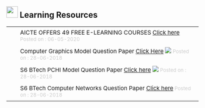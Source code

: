 <h2><img height="30" src="images/learning_r.png" style="border:0px; box-shadow:none;" width="30"/> Learning Resources</h2>
<table border="0" cellpadding="8" style="border-collapse:collapse;" width="98%"><tr><td align="right" height="15" style="font-size:85%;padding-top:5px;padding-bottom:8px;" valign="top" width="15"> <img height="12" src="images/tick.png" style="border:0px; box-shadow:none;" width="12"/> </td><td style="font-size:15px; padding-top:5px;padding-bottom:8px;" valign="top">AICTE OFFERS 49 FREE E-LEARNING COURSES <a class="cc" href="/learningR/AICTE1588746702.pdf" target="_blank">Click here </a><font color="#CCC" size="2"> Posted on : 06-05-2020</font></td></tr><tr><td align="right" height="15" style="font-size:85%;padding-top:5px;padding-bottom:8px;" valign="top" width="15"> <img height="12" src="images/tick.png" style="border:0px; box-shadow:none;" width="12"/> </td><td style="font-size:15px; padding-top:5px;padding-bottom:8px;" valign="top">Computer Graphics Model Question Paper <a class="cc" href="/learningR/btech_cse_it_computer_graphics_201614604404791530170197.pdf" target="_blank">Click Here</a> <img src="images/new.gif" style="border:0px; box-shadow:none;"/> <font color="#CCC" size="2"> Posted on : 28-06-2018</font></td></tr><tr><td align="right" height="15" style="font-size:85%;padding-top:5px;padding-bottom:8px;" valign="top" width="15"> <img height="12" src="images/tick.png" style="border:0px; box-shadow:none;" width="12"/> </td><td style="font-size:15px; padding-top:5px;padding-bottom:8px;" valign="top">S6 BTech PCHI Model Question Paper <a class="cc" href="/learningR/btech_cse_it_pc_hardware_interfacing_201614604403681530169910.pdf" target="_blank">Click here</a> <img src="images/new.gif" style="border:0px; box-shadow:none;"/> <font color="#CCC" size="2"> Posted on : 28-06-2018</font></td></tr><tr><td align="right" height="15" style="font-size:85%;padding-top:5px;padding-bottom:8px;" valign="top" width="15"> <img height="12" src="images/tick.png" style="border:0px; box-shadow:none;" width="12"/> </td><td style="font-size:15px; padding-top:5px;padding-bottom:8px;" valign="top">S6 BTech Computer Networks Question Paper <a class="cc" href="/learningR/btech_cse_it_computer_network_201614604403151530169378.pdf" target="_blank">Click here</a><font color="#CCC" size="2"> Posted on : 28-06-2018</font></td></tr></table>
</div>